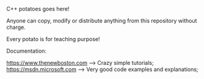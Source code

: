 

C++ potatoes goes here!  

Anyone can copy, modify or distribute anything from this repository without charge.  

Every potato is for teaching purpose!

Documentation:

https://www.thenewboston.com --> Crazy simple tutorials;  
https://msdn.microsoft.com   --> Very good code examples and explanations;   
